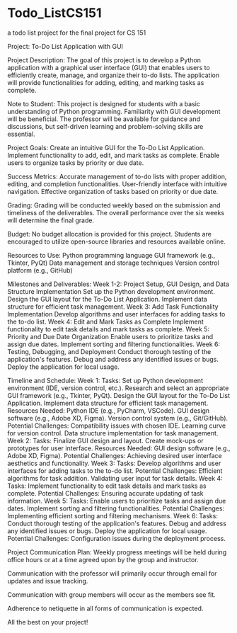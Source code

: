 # Todo_ListCS151
a todo list project for the final project for CS 151


Project: To-Do List Application with GUI

Project Description:
  The goal of this project is to develop a Python application with a graphical user interface (GUI) that enables users to efficiently create, manage, and organize their to-do lists. The application will provide functionalities for adding, editing, and marking tasks as complete.

Note to Student:
  This project is designed for students with a basic understanding of Python programming. Familiarity with GUI development will be beneficial. The professor will be available for guidance and discussions, but self-driven learning and problem-solving skills are essential.

Project Goals:
  Create an intuitive GUI for the To-Do List Application.
  Implement functionality to add, edit, and mark tasks as complete.
  Enable users to organize tasks by priority or due date.

Success Metrics:
  Accurate management of to-do lists with proper addition, editing, and completion functionalities.
  User-friendly interface with intuitive navigation.
  Effective organization of tasks based on priority or due date.


Grading:
  Grading will be conducted weekly based on the submission and timeliness of the deliverables. The overall performance over the six weeks will determine the final grade.

Budget:
  No budget allocation is provided for this project. Students are encouraged to utilize open-source libraries and resources available online.
  
Resources to Use:
  Python programming language
  GUI framework (e.g., Tkinter, PyQt)
  Data management and storage techniques
  Version control platform (e.g., GitHub)

Milestones and Deliverables:
Week 1-2: Project Setup, GUI Design, and Data Structure Implementation
  Set up the Python development environment.
  Design the GUI layout for the To-Do List Application.
  Implement data structure for efficient task management.
Week 3: Add Task Functionality Implementation
  Develop algorithms and user interfaces for adding tasks to the to-do list.
Week 4: Edit and Mark Tasks as Complete
  Implement functionality to edit task details and mark tasks as complete.
Week 5: Priority and Due Date Organization
  Enable users to prioritize tasks and assign due dates.
  Implement sorting and filtering functionalities.
Week 6: Testing, Debugging, and Deployment
  Conduct thorough testing of the application's features.
  Debug and address any identified issues or bugs.
  Deploy the application for local usage.

Timeline and Schedule:
  Week 1:
    Tasks:
      Set up Python development environment (IDE, version control, etc.).
      Research and select an appropriate GUI framework (e.g., Tkinter, PyQt).
      Design the GUI layout for the To-Do List Application.
      Implement data structure for efficient task management.
    Resources Needed:
      Python IDE (e.g., PyCharm, VSCode).
      GUI design software (e.g., Adobe XD, Figma).
      Version control system (e.g., Git/GitHub).
    Potential Challenges:
      Compatibility issues with chosen IDE.
      Learning curve for version control.
      Data structure implementation for task management.
  Week 2:
    Tasks:
      Finalize GUI design and layout.
      Create mock-ups or prototypes for user interface.
    Resources Needed:
      GUI design software (e.g., Adobe XD, Figma).
    Potential Challenges:
      Achieving desired user interface aesthetics and functionality.
  Week 3:
    Tasks:
      Develop algorithms and user interfaces for adding tasks to the to-do list.
    Potential Challenges:
      Efficient algorithms for task addition.
      Validating user input for task details.
  Week 4:
    Tasks:
      Implement functionality to edit task details and mark tasks as complete.
    Potential Challenges:
      Ensuring accurate updating of task information.
  Week 5:
    Tasks:
      Enable users to prioritize tasks and assign due dates.
      Implement sorting and filtering functionalities.
    Potential Challenges:
      Implementing efficient sorting and filtering mechanisms.
  Week 6:
    Tasks:
      Conduct thorough testing of the application's features.
      Debug and address any identified issues or bugs.
      Deploy the application for local usage.
    Potential Challenges:
      Configuration issues during the deployment process.


Project Communication Plan:
Weekly progress meetings will be held during office hours or at a time agreed upon by the group and instructor.


Communication with the professor will primarily occur through email for updates and issue tracking.


Communication with group members will occur as the members see fit.


Adherence to netiquette in all forms of communication is expected.


All the best on your project!

